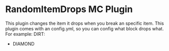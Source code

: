 # RandomItemDrops MC Plugin
 This plugin changes the item it drops when you break an specific item. This plugin comes with an config.yml, so you can config what block drops what. For example:
 DIRT:
   - DIAMOND
 
